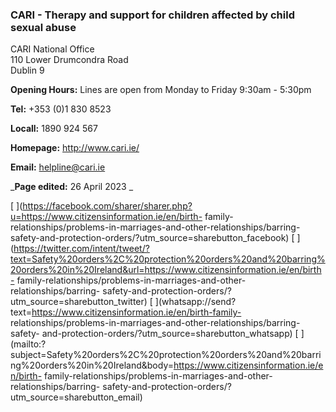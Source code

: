 ###  CARI - Therapy and support for children affected by child sexual abuse

CARI National Office  
110 Lower Drumcondra Road  
Dublin 9

**Opening Hours:** Lines are open from Monday to Friday 9:30am - 5:30pm

**Tel:** +353 (0)1 830 8523

**Locall:** 1890 924 567

**Homepage:** [ http://www.cari.ie/ ](http://www.cari.ie/)

**Email:** [ helpline@cari.ie ](mailto:helpline@cari.ie)

_**Page edited:** 26 April 2023 _

[
](https://facebook.com/sharer/sharer.php?u=https://www.citizensinformation.ie/en/birth-
family-relationships/problems-in-marriages-and-other-relationships/barring-
safety-and-protection-orders/?utm_source=sharebutton_facebook) [
](https://twitter.com/intent/tweet/?text=Safety%20orders%2C%20protection%20orders%20and%20barring%20orders%20in%20Ireland&url=https://www.citizensinformation.ie/en/birth-
family-relationships/problems-in-marriages-and-other-relationships/barring-
safety-and-protection-orders/?utm_source=sharebutton_twitter) [
](whatsapp://send?text=https://www.citizensinformation.ie/en/birth-family-
relationships/problems-in-marriages-and-other-relationships/barring-safety-
and-protection-orders/?utm_source=sharebutton_whatsapp) [
](mailto:?subject=Safety%20orders%2C%20protection%20orders%20and%20barring%20orders%20in%20Ireland&body=https://www.citizensinformation.ie/en/birth-
family-relationships/problems-in-marriages-and-other-relationships/barring-
safety-and-protection-orders/?utm_source=sharebutton_email) [
](javascript:void\(0\))
